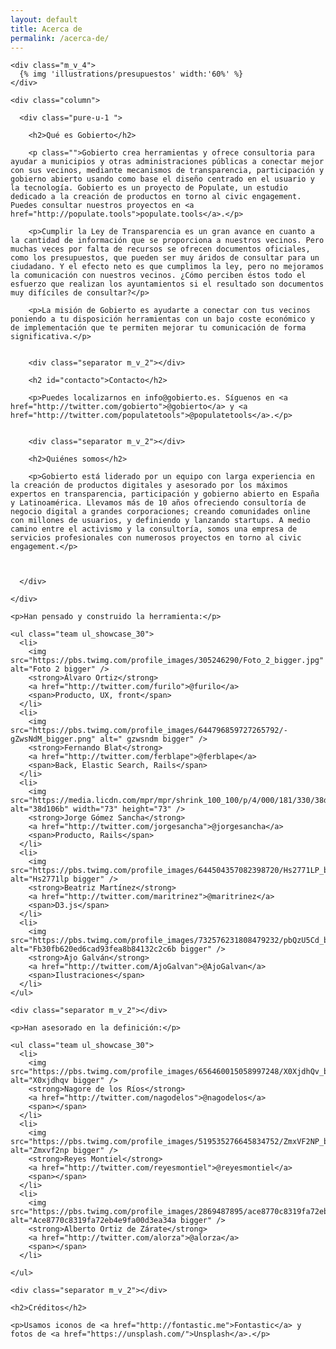 ```yaml
---
layout: default
title: Acerca de
permalink: /acerca-de/
---
```


<div class="column_c">

  <div class="pure-g">

    <div class="m_v_4">
      {% img 'illustrations/presupuestos' width:'60%' %}
    </div>

    <div class="column">

      <div class="pure-u-1 ">

        <h2>Qué es Gobierto</h2>

        <p class="">Gobierto crea herramientas y ofrece consultoria para ayudar a municipios y otras administraciones públicas a conectar mejor con sus vecinos, mediante mecanismos de transparencia, participación y gobierno abierto usando como base el diseño centrado en el usuario y la tecnología. Gobierto es un proyecto de Populate, un estudio dedicado a la creación de productos en torno al civic engagement. Puedes consultar nuestros proyectos en <a href="http://populate.tools">populate.tools</a>.</p>

        <p>Cumplir la Ley de Transparencia es un gran avance en cuanto a la cantidad de información que se proporciona a nuestros vecinos. Pero muchas veces por falta de recursos se ofrecen documentos oficiales, como los presupuestos, que pueden ser muy áridos de consultar para un ciudadano. Y el efecto neto es que cumplimos la ley, pero no mejoramos la comunicación con nuestros vecinos. ¿Cómo perciben éstos todo el esfuerzo que realizan los ayuntamientos si el resultado son documentos muy difíciles de consultar?</p>

        <p>La misión de Gobierto es ayudarte a conectar con tus vecinos poniendo a tu disposición herramientas con un bajo coste económico y de implementación que te permiten mejorar tu comunicación de forma significativa.</p>


        <div class="separator m_v_2"></div>

        <h2 id="contacto">Contacto</h2>

        <p>Puedes localizarnos en info@gobierto.es. Síguenos en <a href="http://twitter.com/gobierto">@gobierto</a> y <a href="http://twitter.com/populatetools">@populatetools</a>.</p>


        <div class="separator m_v_2"></div>

        <h2>Quiénes somos</h2>

        <p>Gobierto está liderado por un equipo con larga experiencia en la creación de productos digitales y asesorado por los máximos expertos en transparencia, participación y gobierno abierto en España y Latinoamérica. Llevamos más de 10 años ofreciendo consultoría de negocio digital a grandes corporaciones; creando comunidades online con millones de usuarios, y definiendo y lanzando startups. A medio camino entre el activismo y la consultoría, somos una empresa de servicios profesionales con numerosos proyectos en torno al civic engagement.</p>

        

      </div>

    </div>

  </div>

  <div class="center">

    <p>Han pensado y construido la herramienta:</p>

    <ul class="team ul_showcase_30">
      <li>
        <img src="https://pbs.twimg.com/profile_images/305246290/Foto_2_bigger.jpg" alt="Foto 2 bigger" />
        <strong>Álvaro Ortiz</strong>
        <a href="http://twitter.com/furilo">@furilo</a>
        <span>Producto, UX, front</span>
      </li>
      <li>
        <img src="https://pbs.twimg.com/profile_images/644796859727265792/-gZwsNdM_bigger.png" alt=" gzwsndm bigger" />
        <strong>Fernando Blat</strong>
        <a href="http://twitter.com/ferblape">@ferblape</a>
        <span>Back, Elastic Search, Rails</span>
      </li>
      <li>
        <img src="https://media.licdn.com/mpr/mpr/shrink_100_100/p/4/000/181/330/38d106b.jpg" alt="38d106b" width="73" height="73" />
        <strong>Jorge Gómez Sancha</strong>
        <a href="http://twitter.com/jorgesancha">@jorgesancha</a>
        <span>Producto, Rails</span>
      </li>
      <li>
        <img src="https://pbs.twimg.com/profile_images/644504357082398720/Hs2771LP_bigger.jpg" alt="Hs2771lp bigger" />
        <strong>Beatriz Martínez</strong>
        <a href="http://twitter.com/maritrinez">@maritrinez</a>
        <span>D3.js</span>
      </li>
      <li>
        <img src="https://pbs.twimg.com/profile_images/732576231808479232/pbQzU5Cd_bigger.jpg" alt="Fb30fb620ed6cad93fea8b84132c2c6b bigger" />
        <strong>Ajo Galván</strong>
        <a href="http://twitter.com/AjoGalvan">@AjoGalvan</a>
        <span>Ilustraciones</span>
      </li>
    </ul>

    <div class="separator m_v_2"></div>

    <p>Han asesorado en la definición:</p>

    <ul class="team ul_showcase_30">
      <li>
        <img src="https://pbs.twimg.com/profile_images/656460015058997248/X0XjdhQv_bigger.jpg" alt="X0xjdhqv bigger" />
        <strong>Nagore de los Ríos</strong>
        <a href="http://twitter.com/nagodelos">@nagodelos</a>
        <span></span>
      </li>
      <li>
        <img src="https://pbs.twimg.com/profile_images/519535276645834752/ZmxVF2NP_bigger.jpeg" alt="Zmxvf2np bigger" />
        <strong>Reyes Montiel</strong>
        <a href="http://twitter.com/reyesmontiel">@reyesmontiel</a>
        <span></span>
      </li>
      <li>
        <img src="https://pbs.twimg.com/profile_images/2869487895/ace8770c8319fa72eb4e9fa00d3ea34a_bigger.jpeg" alt="Ace8770c8319fa72eb4e9fa00d3ea34a bigger" />
        <strong>Alberto Ortiz de Zárate</strong>
        <a href="http://twitter.com/alorza">@alorza</a>
        <span></span>
      </li>

    </ul>

    <div class="separator m_v_2"></div>

    <h2>Créditos</h2>

    <p>Usamos iconos de <a href="http://fontastic.me">Fontastic</a> y fotos de <a href="https://unsplash.com/">Unsplash</a>.</p>

  </div>

</div>


